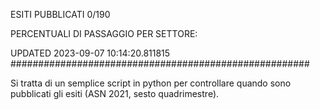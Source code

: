 ESITI PUBBLICATI 0/190 

PERCENTUALI DI PASSAGGIO PER SETTORE:

UPDATED 2023-09-07 10:14:20.811815
###################################################### 

Si tratta di un semplice script in python per controllare quando sono pubblicati gli esiti (ASN 2021, sesto quadrimestre).

